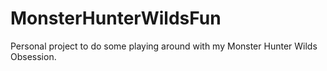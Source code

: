 # MonsterHunterWildsFun
Personal project to do some playing around with my Monster Hunter Wilds Obsession.
